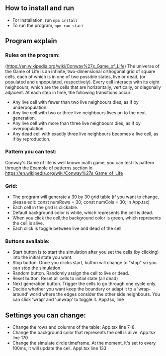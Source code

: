 ## How to install and run
- For installation, run `npm install`
- To run the program, `npm run start`

## Program explain

### Rules on the program:
(https://en.wikipedia.org/wiki/Conway%27s_Game_of_Life)
The universe of the Game of Life is an infinite, two-dimensional orthogonal grid of square cells,
each of which is in one of two possible states, live or dead, (or populated and unpopulated, respectively).
Every cell interacts with its eight neighbours, which are the cells that are horizontally, vertically, or diagonally adjacent.
At each step in time, the following transitions occur:
- Any live cell with fewer than two live neighbours dies, as if by underpopulation.
- Any live cell with two or three live neighbours lives on to the next generation.
- Any live cell with more than three live neighbours dies, as if by overpopulation.
- Any dead cell with exactly three live neighbours becomes a live cell, as if by reproduction.

### Pattern you can test:
Conway's Game of life is well known math game, you can test its pattern through the Example of patterns section in
https://en.wikipedia.org/wiki/Conway%27s_Game_of_Life

### Grid:
- The program will generate a 30 by 30 grid table (if you want to change, please edit: const numRows = 30;
const numCols = 30; in App.tsx)
- Each cell in the grid is clickable.
- Default background color is white, which represents the cell is dead.
- When you click the cell,the background color is green, which represents the cell is alive.
- Each click is toggle between live and dead of the cell.

### Buttons available:
- Start button is to start the simulation after you set the cells (by clicking) into the initial state you want.
- Stop button. Once you clicks start, button will change to "stop" so you can stop the simulation.
- Random button. Randomly assign the cell to live or dead.
- Reset button. Reset all cells to initial state (all dead)
- Next generation button. Trigger the cells to go through one cycle only.
- Decide whether you want keep the boundary or adapt it to a 'wrap-around' world where the edges consider the other side neighbours.
You can click 'wrap' and 'unwrap' to toggle it. App.tsx, line

## Settings you can change:
- Change the rows and columns of the table: App.tsx line 7-8.
- Change the background color that represents the cell is alive: App.tsx line 170
- Change the simulate circle timeframe. At the moment, it's set to every 100ms, it will update the cell. Appl.tsx line 133
